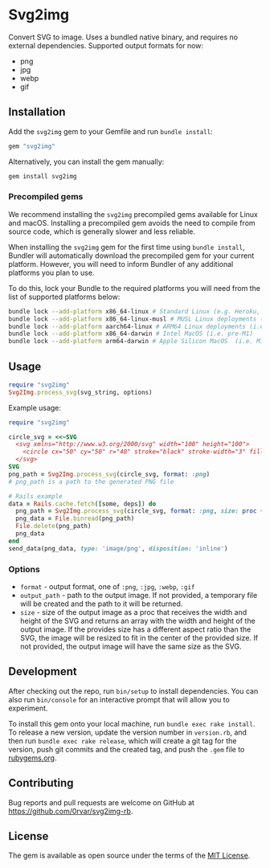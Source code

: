 # Svg2img

Convert SVG to image. Uses a bundled native binary, and requires no external dependencies.
Supported output formats for now:

- png
- jpg
- webp
- gif

## Installation

Add the `svg2img` gem to your Gemfile and run `bundle install`:

```ruby
gem "svg2img"
```

Alternatively, you can install the gem manually:

```sh
gem install svg2img
```

### Precompiled gems

We recommend installing the `svg2img` precompiled gems available for Linux and macOS. Installing a precompiled gem avoids the need to compile from source code, which is generally slower and less reliable.

When installing the `svg2img` gem for the first time using `bundle install`, Bundler will automatically download the precompiled gem for your current platform. However, you will need to inform Bundler of any additional platforms you plan to use.

To do this, lock your Bundle to the required platforms you will need from the list of supported platforms below:

```sh
bundle lock --add-platform x86_64-linux # Standard Linux (e.g. Heroku, GitHub Actions, etc.)
bundle lock --add-platform x86_64-linux-musl # MUSL Linux deployments (i.e. Alpine Linux)
bundle lock --add-platform aarch64-linux # ARM64 Linux deployments (i.e. AWS Graviton2)
bundle lock --add-platform x86_64-darwin # Intel MacOS (i.e. pre-M1)
bundle lock --add-platform arm64-darwin # Apple Silicon MacOS  (i.e. M1)
```

## Usage

```ruby
require "svg2img"
Svg2Img.process_svg(svg_string, options)
```

Example usage:

```ruby
require "svg2img"

circle_svg = <<~SVG
  <svg xmlns="http://www.w3.org/2000/svg" width="100" height="100">
    <circle cx="50" cy="50" r="40" stroke="black" stroke-width="3" fill="red" />
  </svg>
SVG
png_path = Svg2Img.process_svg(circle_svg, format: :png)
# png_path is a path to the generated PNG file

# Rails example
data = Rails.cache.fetch([some, deps]) do
  png_path = Svg2Img.process_svg(circle_svg, format: :png, size: proc {|_svg_width, _svg_height| [256, 256]})
  png_data = File.binread(png_path)
  File.delete(png_path)
  png_data
end
send_data(png_data, type: 'image/png', disposition: 'inline')
```

### Options

- `format` - output format, one of `:png`, `:jpg`, `:webp`, `:gif`
- `output_path` - path to the output image. If not provided, a temporary file will be created and the path to it will be returned.
- `size` - size of the output image as a proc that receives the width and height of the SVG and returns an array with the width and height of the output image. If the provides size has a different aspect ratio than the SVG, the image will be resized to fit in the center of the provided size. If not provided, the output image will have the same size as the SVG.

## Development

After checking out the repo, run `bin/setup` to install dependencies. You can also run `bin/console` for an interactive prompt that will allow you to experiment.

To install this gem onto your local machine, run `bundle exec rake install`. To release a new version, update the version number in `version.rb`, and then run `bundle exec rake release`, which will create a git tag for the version, push git commits and the created tag, and push the `.gem` file to [rubygems.org](https://rubygems.org).

## Contributing

Bug reports and pull requests are welcome on GitHub at https://github.com/0rvar/svg2img-rb.

## License

The gem is available as open source under the terms of the [MIT License](https://opensource.org/licenses/MIT).
